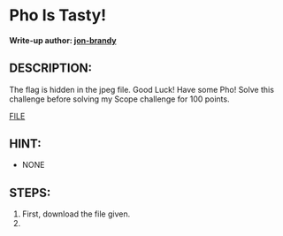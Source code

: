 # Pho Is Tasty!
#### Write-up author: [jon-brandy](https://github.com/jon-brandy)
## DESCRIPTION:
The flag is hidden in the jpeg file. Good Luck! Have some Pho! Solve this challenge before solving my Scope challenge for 100 points.

[FILE]()

## HINT:
- NONE
## STEPS:
1. First, download the file given.
2. 
